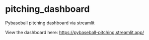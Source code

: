 # pitching_dashboard
Pybaseball pitching dashboard via streamlit

View the dashboard here: https://pybaseball-pitching.streamlit.app/
